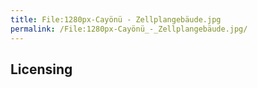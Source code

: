 ```yaml
---
title: File:1280px-Cayönü - Zellplangebäude.jpg
permalink: /File:1280px-Cayönü_-_Zellplangebäude.jpg/
---
```


## Licensing